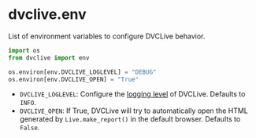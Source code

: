 # dvclive.env

List of environment variables to configure DVCLive behavior.

```py
import os
from dvclive import env

os.environ[env.DVCLIVE_LOGLEVEL] = "DEBUG"
os.environ[env.DVCLIVE_OPEN] = "True"
```

- `DVCLIVE_LOGLEVEL`: Configure the
  [logging level](https://docs.python.org/3/library/logging.html#logging-levels)
  of DVCLive. Defaults to `INFO`.
- `DVCLIVE_OPEN`: If True, DVCLive will try to automatically open the HTML
  generated by `Live.make_report()` in the default browser. Defaults to `False`.
